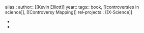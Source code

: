 alias::
author:: [[Kevin Elliott]]
year::
tags:: book, [[controversies in science]], [[Controversy Mapping]]
rel-projects:: [[X-Science]]



-
-

